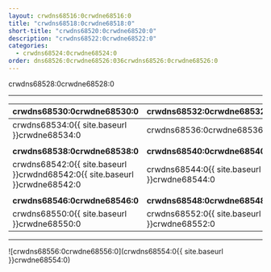 ```yaml
---
layout: crwdns68516:0crwdne68516:0
title: "crwdns68518:0crwdne68518:0"
short-title: "crwdns68520:0crwdne68520:0"
description: "crwdns68522:0crwdne68522:0"
categories:
  - crwdns68524:0crwdne68524:0
order: dns68526:0crwdne68526:036crwdns68526:0crwdne68526:0
---
```

crwdns68528:0crwdne68528:0

<hr />

| crwdns68530:0crwdne68530:0                                                  | crwdns68532:0crwdne68532:0                   |
| --------------------------------------------------------------------------- | -------------------------------------------- |
| crwdns68534:0{{ site.baseurl }}crwdne68534:0                                | crwdns68536:0crwdne68536:0                   |
|                                                                             |                                              |
| **crwdns68538:0crwdne68538:0**                                              | **crwdns68540:0crwdne68540:0**               |
| crwdns68542:0{{ site.baseurl }}crwdnd68542:0{{ site.baseurl }}crwdne68542:0 | crwdns68544:0{{ site.baseurl }}crwdne68544:0 |
|                                                                             |                                              |
| **crwdns68546:0crwdne68546:0**                                              | **crwdns68548:0crwdne68548:0**               |
| crwdns68550:0{{ site.baseurl }}crwdne68550:0                                | crwdns68552:0{{ site.baseurl }}crwdne68552:0 |

<hr />

![crwdns68556:0crwdne68556:0](crwdns68554:0{{ site.baseurl }}crwdne68554:0)